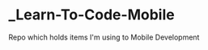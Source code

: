 _Learn-To-Code-Mobile
=====================

Repo which holds items I'm using to Mobile Development
